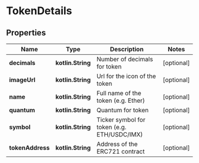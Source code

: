 
# TokenDetails

## Properties
Name | Type | Description | Notes
------------ | ------------- | ------------- | -------------
**decimals** | **kotlin.String** | Number of decimals for token |  [optional]
**imageUrl** | **kotlin.String** | Url for the icon of the token |  [optional]
**name** | **kotlin.String** | Full name of the token (e.g. Ether) |  [optional]
**quantum** | **kotlin.String** | Quantum for token |  [optional]
**symbol** | **kotlin.String** | Ticker symbol for token (e.g. ETH/USDC/IMX) |  [optional]
**tokenAddress** | **kotlin.String** | Address of the ERC721 contract |  [optional]



